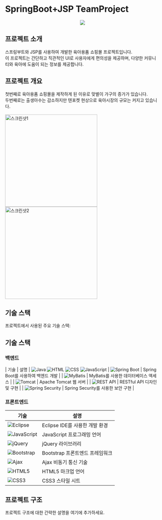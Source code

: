 # SpringBoot+JSP TeamProject
<div align="center">
<img src="https://capsule-render.vercel.app/api?type=waving&color=black&height=200&section=header&text=Babee&fontSize=90" />
</div>

## 프로젝트 소개

스프링부트와 JSP를 사용하여 개발한 육아용품 쇼핑몰 프로젝트입니다. <br>
이 프로젝트는 간단하고 직관적인 UI로 사용자에게 편의성을 제공하며, 다양한 커뮤니티와 육아에 도움이 되는 정보를 제공합니다.

## 프로젝트 개요

첫번째로 육아용품 쇼핑몰을 제작하게 된 이유로 맞벌이 가구의 증가가 있습니다.<br>
두번째로는 출생아수는 감소하지만 텐포켓 현상으로 육아시장의 규모는 커지고 있습니다. <br><br>
<img src="https://github.com/mokapome/babee/assets/142473323/f00ba41d-336e-4542-9527-36d4d2c64b15" width="300" height="300" alt="스크린샷1">
<img src="https://github.com/mokapome/babee/assets/142473323/c1eb6e0d-b4ab-4ac4-8a63-062be1001ff7" width="300" height="300" alt="스크린샷2">

## 기술 스택

프로젝트에서 사용된 주요 기술 스택:

## 기술 스택

### 백엔드

| 기술 | 설명 |
<img src="https://img.shields.io/badge/Java-007396?style=for-the-badge&logo=java&logoColor=white" alt="Java">
<img src="https://img.shields.io/badge/HTML-239120?style=for-the-badge&logo=html5&logoColor=white" alt="HTML">
<img src="https://img.shields.io/badge/CSS-1572B6?style=for-the-badge&logo=css3&logoColor=white" alt="CSS">
<img src="https://img.shields.io/badge/JavaScript-F7DF1E?style=for-the-badge&logo=javascript&logoColor=black" alt="JavaScript">
| ![Spring Boot](https://img.shields.io/badge/Spring%20Boot-🌱-brightgreen) | Spring Boot를 사용하여 백엔드 개발 |
| ![MyBatis](https://img.shields.io/badge/MyBatis-🗄-orange) | MyBatis를 사용한 데이터베이스 액세스 |
| ![Tomcat](https://img.shields.io/badge/Tomcat-🌐-blue) | Apache Tomcat 웹 서버 |
| ![REST API](https://img.shields.io/badge/REST%20API-📡-purple) | RESTful API 디자인 및 구현 |
| ![Spring Security](https://img.shields.io/badge/Spring%20Security-🔒-red) | Spring Security를 사용한 보안 구현 |

### 프론트엔드

| 기술 | 설명 |
| --- | --- |
| ![Eclipse](https://img.shields.io/badge/Eclipse-🌌-purple) | Eclipse IDE를 사용한 개발 환경 |
| ![JavaScript](https://img.shields.io/badge/JavaScript-🚀-yellow) | JavaScript 프로그래밍 언어 |
| ![jQuery](https://img.shields.io/badge/jQuery-💡-blue) | jQuery 라이브러리 |
| ![Bootstrap](https://img.shields.io/badge/Bootstrap-🎨-cyan) | Bootstrap 프론트엔드 프레임워크 |
| ![Ajax](https://img.shields.io/badge/Ajax-🌐-green) | Ajax 비동기 통신 기술 |
| ![HTML5](https://img.shields.io/badge/HTML5-🌐-orange) | HTML5 마크업 언어 |
| ![CSS3](https://img.shields.io/badge/CSS3-🎨-blue) | CSS3 스타일 시트 |

## 프로젝트 구조

프로젝트 구조에 대한 간략한 설명을 여기에 추가하세요.

